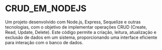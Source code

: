 # CRUD_EM_NODEJS

Um projeto desenvolvido com Node.js, Express, Sequelize e outras tecnologias, com o objetivo de implementar operações CRUD (Create, Read, Update, Delete). Este código permite a criação, leitura, atualização e exclusão de dados em um sistema, proporcionando uma interface eficiente para interação com o banco de dados.